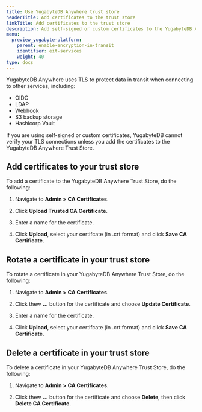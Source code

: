 ```yaml
---
title: Use YugabyteDB Anywhere trust store
headerTitle: Add certificates to the trust store
linkTitle: Add certificates to the trust store
description: Add self-signed or custom certificates to the YugabyteDB Anywhere trust store.
menu:
  preview_yugabyte-platform:
    parent: enable-encryption-in-transit
    identifier: eit-services
    weight: 40
type: docs
---
```


YugabyteDB Anywhere uses TLS to protect data in transit when connecting to other services, including:

- OIDC
- LDAP
- Webhook
- S3 backup storage
- Hashicorp Vault

If you are using self-signed or custom certificates, YugabyteDB cannot verify your TLS connections unless you add the certificates to the YugabyteDB Anywhere Trust Store.

## Add certificates to your trust store

To add a certificate to the YugabyteDB Anywhere Trust Store, do the following:

1. Navigate to **Admin > CA Certificates**.

1. Click **Upload Trusted CA Certificate**.

1. Enter a name for the certificate.

1. Click **Upload**, select your certifcate (in .crt format) and click **Save CA Certificate**.

## Rotate a certificate in your trust store

To rotate a certificate in your YugabyteDB Anywhere Trust Store, do the following:

1. Navigate to **Admin > CA Certificates**.

1. Click thew **...** button for the certificate and choose **Update Certificate**.

1. Enter a name for the certificate.

1. Click **Upload**, select your certifcate (in .crt format) and click **Save CA Certificate**.

## Delete a certificate in your trust store

To delete a certificate in your YugabyteDB Anywhere Trust Store, do the following:

1. Navigate to **Admin > CA Certificates**.

1. Click thew **...** button for the certificate and choose **Delete**, then click **Delete CA Certificate**.

